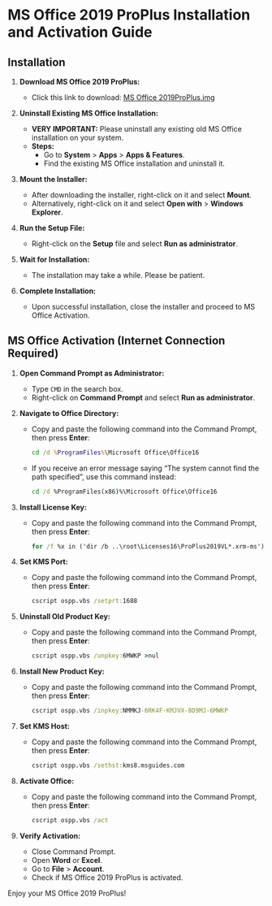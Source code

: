 # MS Office 2019 ProPlus Installation and Activation Guide

## Installation

1. **Download MS Office 2019 ProPlus:**
   - Click this link to download: [MS Office 2019ProPlus.img](http://officecdn.microsoft.com/pr/492350f6-3a01-4f97-b9c0-c7c6ddf67d60/media/enus/ProPlus2019Retail.img)

2. **Uninstall Existing MS Office Installation:**
   - **VERY IMPORTANT:** Please uninstall any existing old MS Office installation on your system.
   - **Steps:**
     - Go to **System** > **Apps** > **Apps & Features**.
     - Find the existing MS Office installation and uninstall it.

3. **Mount the Installer:**
   - After downloading the installer, right-click on it and select **Mount**.
   - Alternatively, right-click on it and select **Open with** > **Windows Explorer**.

4. **Run the Setup File:**
   - Right-click on the **Setup** file and select **Run as administrator**.

5. **Wait for Installation:**
   - The installation may take a while. Please be patient.

6. **Complete Installation:**
   - Upon successful installation, close the installer and proceed to MS Office Activation.

## MS Office Activation (Internet Connection Required)

1. **Open Command Prompt as Administrator:**
   - Type `CMD` in the search box.
   - Right-click on **Command Prompt** and select **Run as administrator**.

2. **Navigate to Office Directory:**
   - Copy and paste the following command into the Command Prompt, then press **Enter**:
     ```cmd
     cd /d %ProgramFiles%\Microsoft Office\Office16
     ```
   - If you receive an error message saying “The system cannot find the path specified”, use this command instead:
     ```cmd
     cd /d %ProgramFiles(x86)%\Microsoft Office\Office16
     ```

3. **Install License Key:**
   - Copy and paste the following command into the Command Prompt, then press **Enter**:
     ```cmd
     for /f %x in ('dir /b ..\root\Licenses16\ProPlus2019VL*.xrm-ms') do cscript ospp.vbs /inslic:"..\root\Licenses16\%x"
     ```

4. **Set KMS Port:**
   - Copy and paste the following command into the Command Prompt, then press **Enter**:
     ```cmd
     cscript ospp.vbs /setprt:1688
     ```

5. **Uninstall Old Product Key:**
   - Copy and paste the following command into the Command Prompt, then press **Enter**:
     ```cmd
     cscript ospp.vbs /unpkey:6MWKP >nul
     ```

6. **Install New Product Key:**
   - Copy and paste the following command into the Command Prompt, then press **Enter**:
     ```cmd
     cscript ospp.vbs /inpkey:NMMKJ-6RK4F-KMJVX-8D9MJ-6MWKP
     ```

7. **Set KMS Host:**
   - Copy and paste the following command into the Command Prompt, then press **Enter**:
     ```cmd
     cscript ospp.vbs /sethst:kms8.msguides.com
     ```

8. **Activate Office:**
   - Copy and paste the following command into the Command Prompt, then press **Enter**:
     ```cmd
     cscript ospp.vbs /act
     ```

9. **Verify Activation:**
   - Close Command Prompt.
   - Open **Word** or **Excel**.
   - Go to **File** > **Account**.
   - Check if MS Office 2019 ProPlus is activated.

Enjoy your MS Office 2019 ProPlus!

